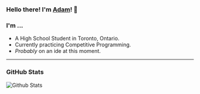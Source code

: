 ### Hello there! I'm [Adam](https://encodeous.ca)! 👋

### I'm ...

 - A High School Student in Toronto, Ontario.
 - Currently practicing Competitive Programming.
 - _Probably_ on an ide at this moment.

---

### GitHub Stats

![Github Stats](https://github-readme-stats.vercel.app/api?username=Encodeous&count_private=true&theme=dark)
